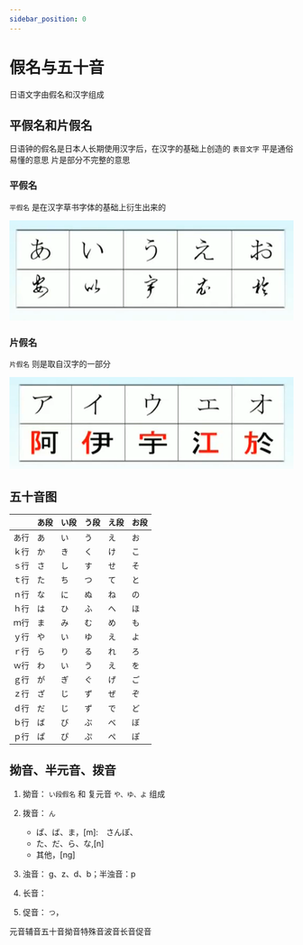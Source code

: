 ```yaml
---
sidebar_position: 0
---
```

# 假名与五十音
日语文字由假名和汉字组成
## 平假名和片假名
日语钟的假名是日本人长期使用汉字后，在汉字的基础上创造的 `表音文字`
平是通俗易懂的意思
片是部分不完整的意思
### 平假名
`平假名` 是在汉字草书字体的基础上衍生出来的

![草书汉字与平假名对照](image/草书汉字与平假名.png)
### 片假名
`片假名` 则是取自汉字的一部分

![汉字与片假名对照](image/汉字与片假名.png)


## 五十音图
||あ段|い段|う段|え段|お段|
|-|-|-|-|-|-|
|あ行|あ|い|う|え|お|
|ｋ行|か|き|く|け|こ|
|ｓ行|さ|し|す|せ|そ|
|ｔ行|た|ち|つ|て|と|
|ｎ行|な|に|ぬ|ね|の|
|ｈ行|は|ひ|ふ|へ|ほ|
|ｍ行|ま|み|む|め|も|
|ｙ行|や|い|ゆ|え|よ|
|ｒ行|ら|り|る|れ|ろ|
|ｗ行|わ|い|う|え|を|
|ｇ行|が|ぎ|ぐ|げ|ご|
|ｚ行|ざ|じ|ず|ぜ|ぞ|
|ｄ行|だ|じ|ず|で|ど|
|ｂ行|ば|び|ぶ|べ|ぼ|
|ｐ行|ぱ|ぴ|ぷ|ぺ|ぽ|

## 拗音、半元音、拨音

1. 拗音：  `い段假名` 和 复元音 `や、ゆ、よ` 组成

2. 拨音：  `ん`
    - ぱ、ば、ま，[m]:　さんぽ、
    - た、だ、ら、な,[n]
    - 其他，[ng]

3. 浊音：  g、z、d、b；半浊音：p


4. 长音：  

5. 促音：  `つ`，

元音辅音五十音拗音特殊音波音长音促音